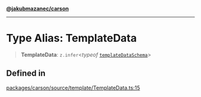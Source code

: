 [**@jakubmazanec/carson**](../README.md)

---

# Type Alias: TemplateData

> **TemplateData**: `z.infer`\<_typeof_ [`templateDataSchema`](../variables/templateDataSchema.md)\>

## Defined in

[packages/carson/source/template/TemplateData.ts:15](https://github.com/jakubmazanec/tools/blob/a9765e3de8390a6e57bec51efaeb411fbd7881ab/packages/carson/source/template/TemplateData.ts#L15)
